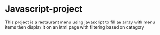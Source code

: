 # Javascript-project
This project is a restaurant menu using javascript to fill an array with menu items then display it on an html page with filtering based on catagory
